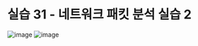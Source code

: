 # 실습 31 - 네트워크 패킷 분석 실습 2
![image](https://github.com/user-attachments/assets/e80ffcc0-a1e6-4b61-96ce-32f029ed9ea5)
![image](https://github.com/user-attachments/assets/9f00f96b-8a45-4f03-b44f-e6bf1c4cde9a)
